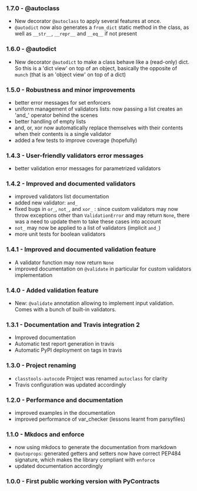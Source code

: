 ### 1.7.0 - @autoclass
 * New decorator `@autoclass` to apply several features at once.
 * `@autodict` now also generates a `from_dict` static method in the class, as well as `__str__`, `__repr__` and `__eq__` if not present 

### 1.6.0 - @autodict
 * New decorator `@autodict` to make a class behave like a (read-only) dict. So this is a 'dict view' on top of an object, basically the opposite of `munch` (that is an 'object view' on top of a dict)

### 1.5.0 - Robustness and minor improvements

 * better error messages for set enforcers
 * uniform management of validators lists: now passing a list creates an 'and_' operator behind the scenes
 * better handling of empty lists
 * and, or, xor now automatically replace themselves with their contents when their contents is a single validator
 * added a few tests to improve coverage (hopefully)

### 1.4.3 - User-friendly validators error messages

* better validation error messages for parametrized validators

### 1.4.2 - Improved and documented validators

 * improved validators list documentation
 * added new validator: `and_`
 * fixed bugs in `or_`, `not_`, and `xor_` : since custom validators may now throw exceptions other than `ValidationError` and may return `None`, there was a need to update them to take these cases into account
 * `not_` may now be applied to a list of validators (implicit `and_`)
 * more unit tests for boolean validators

### 1.4.1 - Improved and documented validation feature 

 * A validator function may now return `None`
 * improved documentation on `@validate` in particular for custom validators implementation

### 1.4.0 - Added validation feature

 * New: `@validate` annotation allowing to implement input validation. Comes with a bunch of built-in validators.

### 1.3.1 - Documentation and Travis integration 2

 * Improved documentation
 * Automatic test report generation in travis
 * Automatic PyPI deployment on tags in travis

### 1.3.0 - Project renaming

 * `classtools-autocode` Project was renamed `autoclass` for clarity
 * Travis configuration was updated accordingly

### 1.2.0 - Performance and documentation

 * improved examples in the documentation
 * improved performance of var_checker (lessons learnt from parsyfiles)

### 1.1.0 - Mkdocs and enforce

 * now using mkdocs to generate the documentation from markdown
 * `@autoprops`: generated getters and setters now have correct PEP484 signature, which makes the library compliant with `enforce`
 * updated documentation accordingly
 
### 1.0.0 - First public working version with PyContracts
